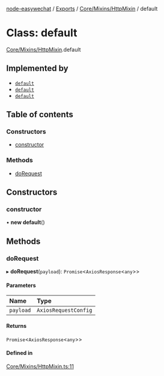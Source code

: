 [node-easywechat](../README.md) / [Exports](../modules.md) / [Core/Mixins/HttpMixin](../modules/Core_Mixins_HttpMixin.md) / default

# Class: default

[Core/Mixins/HttpMixin](../modules/Core_Mixins_HttpMixin.md).default

## Implemented by

- [`default`](Core_BaseAccessToken.default.md)
- [`default`](Core_BaseClient.default.md)
- [`default`](Payment_Core_BaseClient.default.md)

## Table of contents

### Constructors

- [constructor](Core_Mixins_HttpMixin.default.md#constructor)

### Methods

- [doRequest](Core_Mixins_HttpMixin.default.md#dorequest)

## Constructors

### constructor

• **new default**()

## Methods

### doRequest

▸ **doRequest**(`payload`): `Promise`<`AxiosResponse`<`any`\>\>

#### Parameters

| Name | Type |
| :------ | :------ |
| `payload` | `AxiosRequestConfig` |

#### Returns

`Promise`<`AxiosResponse`<`any`\>\>

#### Defined in

[Core/Mixins/HttpMixin.ts:11](https://github.com/hpyer/node-easywechat/blob/3eacadb/src/Core/Mixins/HttpMixin.ts#L11)

